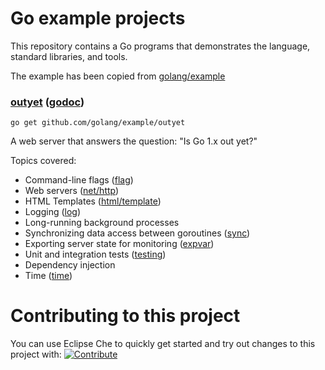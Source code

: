 # Go example projects

This repository contains a Go programs that
demonstrates the language, standard libraries, and tools.

The example has been copied from [golang/example](https://github.com/golang/example/outyet)

### [outyet](outyet/) ([godoc](//godoc.org/github.com/golang/example/outyet))

    go get github.com/golang/example/outyet

A web server that answers the question: "Is Go 1.x out yet?"

Topics covered:

* Command-line flags ([flag](//golang.org/pkg/flag/))
* Web servers ([net/http](//golang.org/pkg/net/http/))
* HTML Templates ([html/template](//golang.org/pkg/html/template/))
* Logging ([log](//golang.org/pkg/log/))
* Long-running background processes
* Synchronizing data access between goroutines ([sync](//golang.org/pkg/sync/))
* Exporting server state for monitoring ([expvar](//golang.org/pkg/expvar/))
* Unit and integration tests ([testing](//golang.org/pkg/testing/))
* Dependency injection
* Time ([time](//golang.org/pkg/time/))

# Contributing to this project
You can use Eclipse Che to quickly get started and try out changes to this project with:
[![Contribute](https://www.eclipse.org/che/contribute.svg)](https://che-eclipse-che.apps.mloriedo-che-devex.devcluster.openshift.com/f?url=https://github.com/l0rd/outyet)